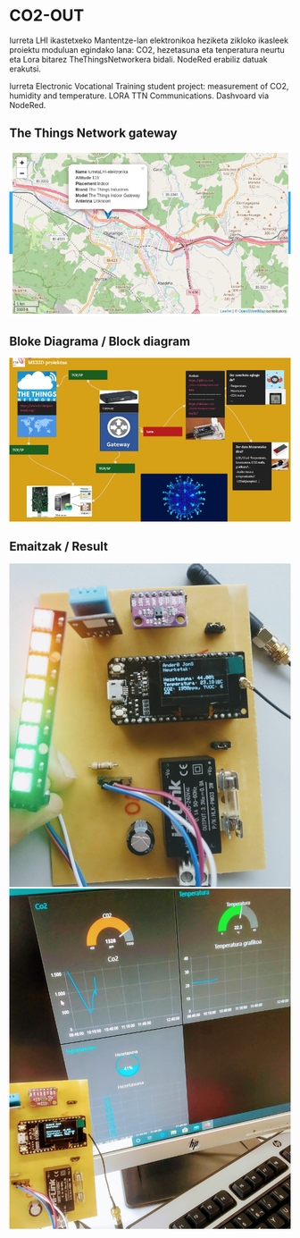 # CO2-OUT
Iurreta LHI ikastetxeko Mantentze-lan elektronikoa heziketa zikloko ikasleek proiektu moduluan egindako lana: CO2, hezetasuna eta tenperatura neurtu eta Lora bitarez TheThingsNetworkera bidali. NodeRed erabiliz datuak erakutsi.

Iurreta Electronic Vocational Training student project: measurement of CO2, humidity and temperature. LORA TTN Communications. Dashvoard via NodeRed.

## The Things Network gateway

<img src="./mapa.png">


## Bloke Diagrama / Block diagram 

<img src="./eskema.png">

## Emaitzak / Result
<img src="./plaka.jpeg">
<img src="./plakaNode.jpeg">
